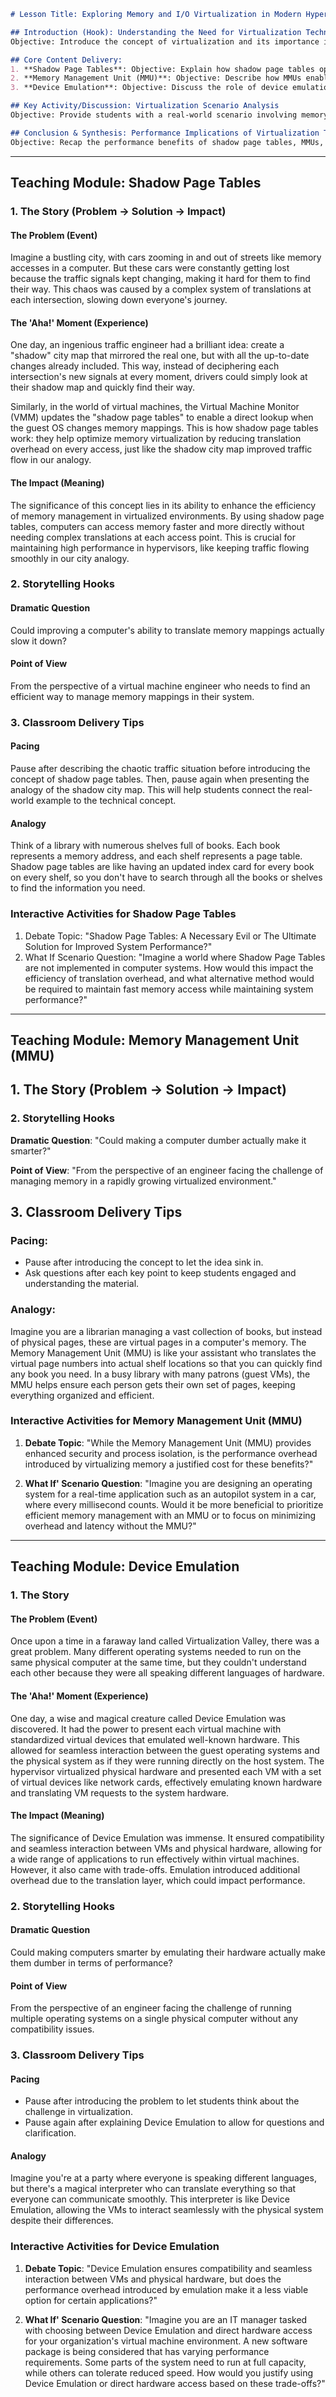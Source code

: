  ```markdown
# Lesson Title: Exploring Memory and I/O Virtualization in Modern Hypervisors

## Introduction (Hook): Understanding the Need for Virtualization Techniques
Objective: Introduce the concept of virtualization and its importance in modern computing systems.

## Core Content Delivery:
1. **Shadow Page Tables**: Objective: Explain how shadow page tables optimize memory management by reducing translation overhead.
2. **Memory Management Unit (MMU)**: Objective: Describe how MMUs enable secure and efficient memory isolation in virtualized environments.
3. **Device Emulation**: Objective: Discuss the role of device emulation in ensuring seamless interaction between VMs and physical hardware.

## Key Activity/Discussion: Virtualization Scenario Analysis
Objective: Provide students with a real-world scenario involving memory and I/O virtualization, allowing them to analyze and discuss potential solutions.

## Conclusion & Synthesis: Performance Implications of Virtualization Techniques
Objective: Recap the performance benefits of shadow page tables, MMUs, and device emulation in modern hypervisors, connecting back to the Overall Summary.
```


---

## Teaching Module: Shadow Page Tables
 ### 1. The Story (Problem -> Solution -> Impact)
#### The Problem (Event)
Imagine a bustling city, with cars zooming in and out of streets like memory accesses in a computer. But these cars were constantly getting lost because the traffic signals kept changing, making it hard for them to find their way. This chaos was caused by a complex system of translations at each intersection, slowing down everyone's journey.

#### The 'Aha!' Moment (Experience)
One day, an ingenious traffic engineer had a brilliant idea: create a "shadow" city map that mirrored the real one, but with all the up-to-date changes already included. This way, instead of deciphering each intersection's new signals at every moment, drivers could simply look at their shadow map and quickly find their way.

Similarly, in the world of virtual machines, the Virtual Machine Monitor (VMM) updates the "shadow page tables" to enable a direct lookup when the guest OS changes memory mappings. This is how shadow page tables work: they help optimize memory virtualization by reducing translation overhead on every access, just like the shadow city map improved traffic flow in our analogy.

#### The Impact (Meaning)
The significance of this concept lies in its ability to enhance the efficiency of memory management in virtualized environments. By using shadow page tables, computers can access memory faster and more directly without needing complex translations at each access point. This is crucial for maintaining high performance in hypervisors, like keeping traffic flowing smoothly in our city analogy.

### 2. Storytelling Hooks
#### Dramatic Question
Could improving a computer's ability to translate memory mappings actually slow it down?

#### Point of View
From the perspective of a virtual machine engineer who needs to find an efficient way to manage memory mappings in their system.

### 3. Classroom Delivery Tips
#### Pacing
Pause after describing the chaotic traffic situation before introducing the concept of shadow page tables. Then, pause again when presenting the analogy of the shadow city map. This will help students connect the real-world example to the technical concept.

#### Analogy
Think of a library with numerous shelves full of books. Each book represents a memory address, and each shelf represents a page table. Shadow page tables are like having an updated index card for every book on every shelf, so you don't have to search through all the books or shelves to find the information you need.

### Interactive Activities for Shadow Page Tables
 1. Debate Topic: "Shadow Page Tables: A Necessary Evil or The Ultimate Solution for Improved System Performance?"
2. What If Scenario Question: "Imagine a world where Shadow Page Tables are not implemented in computer systems. How would this impact the efficiency of translation overhead, and what alternative method would be required to maintain fast memory access while maintaining system performance?"


---

## Teaching Module: Memory Management Unit (MMU)
 ## 1. The Story (Problem -> Solution -> Impact)

### 2. Storytelling Hooks
**Dramatic Question**: "Could making a computer dumber actually make it smarter?"

**Point of View**: "From the perspective of an engineer facing the challenge of managing memory in a rapidly growing virtualized environment."

## 3. Classroom Delivery Tips
### Pacing:
- Pause after introducing the concept to let the idea sink in.
- Ask questions after each key point to keep students engaged and understanding the material.

### Analogy:
Imagine you are a librarian managing a vast collection of books, but instead of physical pages, these are virtual pages in a computer's memory. The Memory Management Unit (MMU) is like your assistant who translates the virtual page numbers into actual shelf locations so that you can quickly find any book you need. In a busy library with many patrons (guest VMs), the MMU helps ensure each person gets their own set of pages, keeping everything organized and efficient.

### Interactive Activities for Memory Management Unit (MMU)
 1. **Debate Topic**: "While the Memory Management Unit (MMU) provides enhanced security and process isolation, is the performance overhead introduced by virtualizing memory a justified cost for these benefits?"

2. **What If' Scenario Question**: "Imagine you are designing an operating system for a real-time application such as an autopilot system in a car, where every millisecond counts. Would it be more beneficial to prioritize efficient memory management with an MMU or to focus on minimizing overhead and latency without the MMU?"


---

## Teaching Module: Device Emulation
 ### 1. The Story
#### The Problem (Event)
Once upon a time in a faraway land called Virtualization Valley, there was a great problem. Many different operating systems needed to run on the same physical computer at the same time, but they couldn't understand each other because they were all speaking different languages of hardware.

#### The 'Aha!' Moment (Experience)
One day, a wise and magical creature called Device Emulation was discovered. It had the power to present each virtual machine with standardized virtual devices that emulated well-known hardware. This allowed for seamless interaction between the guest operating systems and the physical system as if they were running directly on the host system. The hypervisor virtualized physical hardware and presented each VM with a set of virtual devices like network cards, effectively emulating known hardware and translating VM requests to the system hardware.

#### The Impact (Meaning)
The significance of Device Emulation was immense. It ensured compatibility and seamless interaction between VMs and physical hardware, allowing for a wide range of applications to run effectively within virtual machines. However, it also came with trade-offs. Emulation introduced additional overhead due to the translation layer, which could impact performance.

### 2. Storytelling Hooks
#### Dramatic Question
Could making computers smarter by emulating their hardware actually make them dumber in terms of performance?

#### Point of View
From the perspective of an engineer facing the challenge of running multiple operating systems on a single physical computer without any compatibility issues.

### 3. Classroom Delivery Tips
#### Pacing
- Pause after introducing the problem to let students think about the challenge in virtualization.
- Pause again after explaining Device Emulation to allow for questions and clarification.

#### Analogy
Imagine you're at a party where everyone is speaking different languages, but there's a magical interpreter who can translate everything so that everyone can communicate smoothly. This interpreter is like Device Emulation, allowing the VMs to interact seamlessly with the physical system despite their differences.

### Interactive Activities for Device Emulation
 1. **Debate Topic**: "Device Emulation ensures compatibility and seamless interaction between VMs and physical hardware, but does the performance overhead introduced by emulation make it a less viable option for certain applications?"

2. **What If' Scenario Question**: "Imagine you are an IT manager tasked with choosing between Device Emulation and direct hardware access for your organization's virtual machine environment. A new software package is being considered that has varying performance requirements. Some parts of the system need to run at full capacity, while others can tolerate reduced speed. How would you justify using Device Emulation or direct hardware access based on these trade-offs?"